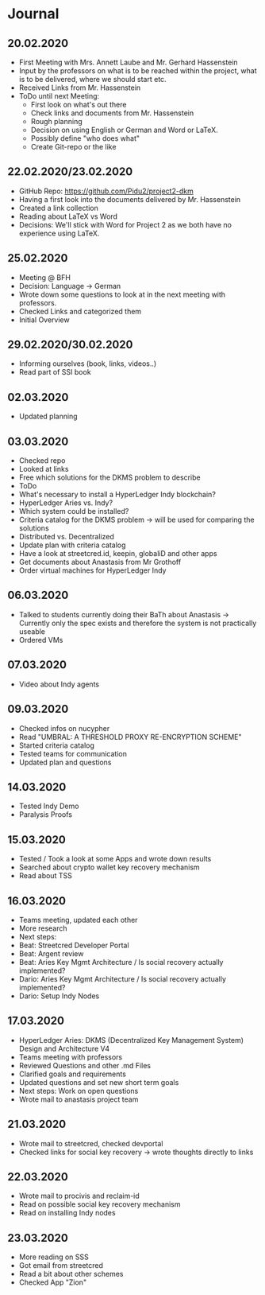 # Journal
## 20.02.2020
* First Meeting with Mrs. Annett Laube and Mr. Gerhard Hassenstein
* Input by the professors on what is to be reached within the project, what is to be delivered, where we should start etc.
* Received Links from Mr. Hassenstein
* ToDo until next Meeting:
  * First look on what's out there
  * Check links and documents from Mr. Hassenstein
  * Rough planning
  * Decision on using English or German and Word or LaTeX.
  * Possibly define "who does what"
  * Create Git-repo or the like
## 22.02.2020/23.02.2020
* GitHub Repo: https://github.com/Pidu2/project2-dkm
* Having a first look into the documents delivered by Mr. Hassenstein
* Created a link collection
* Reading about LaTeX vs Word 
* Decisions: 
We'll stick with Word for Project 2 as we both have no experience using LaTeX.
## 25.02.2020
* Meeting @ BFH
 * Decision: Language -> German
 * Wrote down some questions to look at in the next meeting with professors.
 * Checked Links and categorized them
 * Initial Overview
## 29.02.2020/30.02.2020
* Informing ourselves (book, links, videos..)
* Read part of SSI book
## 02.03.2020
* Updated planning
## 03.03.2020
* Checked repo
* Looked at links
* Free which solutions for the DKMS problem to describe
* ToDo
 * What's necessary to install a HyperLedger Indy blockchain?
 * HyperLedger Aries vs. Indy?
 * Which system could be installed?
 * Criteria catalog for the DKMS problem -> will be used for comparing the solutions
 * Distributed vs. Decentralized
 * Update plan with criteria catalog
 * Have a look at streetcred.id, keepin, globaliD and other apps
 * Get documents about Anastasis from Mr Grothoff
 * Order virtual machines for HyperLedger Indy
## 06.03.2020
* Talked to students currently doing their BaTh about Anastasis -> Currently only the spec exists and therefore the system is not practically useable
* Ordered VMs
## 07.03.2020
* Video about Indy agents
## 09.03.2020
* Checked infos on nucypher
 * Read "UMBRAL: A THRESHOLD PROXY RE-ENCRYPTION SCHEME"
* Started criteria catalog
* Tested teams for communication
* Updated plan and questions
## 14.03.2020
* Tested Indy Demo
* Paralysis Proofs
## 15.03.2020
* Tested / Took a look at some Apps and wrote down results
* Searched about crypto wallet key recovery mechanism
* Read about TSS
## 16.03.2020
* Teams meeting, updated each other
* More research
* Next steps:
 * Beat: Streetcred Developer Portal
 * Beat: Argent review
 * Beat: Aries Key Mgmt Architecture / Is social recovery actually implemented?
 * Dario: Aries Key Mgmt Architecture / Is social recovery actually implemented?
 * Dario: Setup Indy Nodes
## 17.03.2020
* HyperLedger Aries: DKMS (Decentralized Key Management System) Design and Architecture V4
* Teams meeting with professors
 * Reviewed Questions and other .md Files
 * Clarified goals and requirements
* Updated questions and set new short term goals
* Next steps: Work on open questions
* Wrote mail to anastasis project team
## 21.03.2020
* Wrote mail to streetcred, checked devportal
* Checked links for social key recovery -> wrote thoughts directly to links
## 22.03.2020
* Wrote mail to procivis and reclaim-id
* Read on possible social key recovery mechanism
* Read on installing Indy nodes
## 23.03.2020
* More reading on SSS
* Got email from streetcred
* Read a bit about other schemes
* Checked App "Zion"
